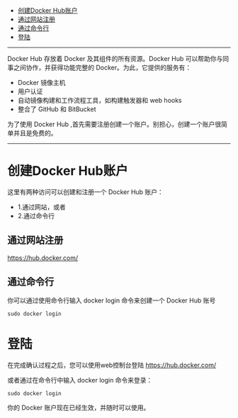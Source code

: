 - [创建Docker Hub账户](#创建DockerHub账户)
- [通过网站注册](#通过网站注册)
- [通过命令行](#通过命令行)
- [登陆](#登陆)
------

Docker Hub 存放着 Docker 及其组件的所有资源。Docker Hub 可以帮助你与同事之间协作，并获得功能完整的 Docker。为此，它提供的服务有：

 - Docker 镜像主机
 - 用户认证
 - 自动镜像构建和工作流程工具，如构建触发器和 web hooks
 - 整合了 GitHub 和 BitBucket

为了使用 Docker Hub ,首先需要注册创建一个账户。别担心，创建一个账户很简单并且是免费的。


----------


# 创建Docker Hub账户
这里有两种访问可以创建和注册一个 Docker Hub 账户：

 - 1.通过网站，或者
 - 2.通过命令行

## 通过网站注册
https://hub.docker.com/

## 通过命令行
你可以通过使用命令行输入 docker login 命令来创建一个 Docker Hub 账号

```
sudo docker login
```

# 登陆
在完成确认过程之后，您可以使用web控制台登陆
https://hub.docker.com/

或者通过在命令行中输入 docker login 命令来登录：

```
sudo docker login
```
你的 Docker 账户现在已经生效，并随时可以使用。
